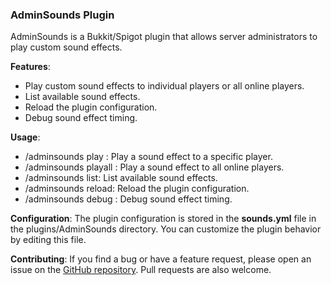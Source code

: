 ### AdminSounds Plugin

AdminSounds is a Bukkit/Spigot plugin that allows server administrators to play custom sound effects.

**Features**:
- Play custom sound effects to individual players or all online players.
- List available sound effects.
- Reload the plugin configuration.
- Debug sound effect timing.

**Usage**:
- /adminsounds play <player> <sound>: Play a sound effect to a specific player.
- /adminsounds playall <sound>: Play a sound effect to all online players.
- /adminsounds list: List available sound effects.
- /adminsounds reload: Reload the plugin configuration.
- /adminsounds debug <sound>: Debug sound effect timing.

**Configuration**:
The plugin configuration is stored in the **sounds.yml** file in the plugins/AdminSounds directory. You can customize the plugin behavior by editing this file.

**Contributing**:
If you find a bug or have a feature request, please open an issue on the [GitHub repository](https://github.com/Axtyy/AdminSounds/issues). Pull requests are also welcome.

